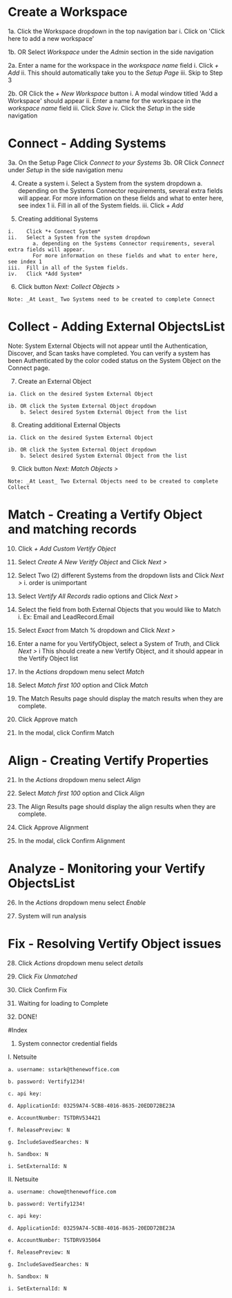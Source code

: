# Create a Workspace

  1a. Click the Workspace dropdown in the top navigation bar
    i. Click on 'Click here to add a new workspace'

  1b. OR Select *Workspace* under the *Admin* section in the side navigation

  2a. Enter a name for the workspace in the _workspace name_ field
      i. Click *+ Add*
      ii. This should automatically take you to the *Setup Page*
      iii. Skip to Step 3

  2b. OR Click the *+ New Workspace* button
      i. A modal window titled 'Add a Workspace' should appear
      ii. Enter a name for the workspace in the _workspace name_ field
      iii. Click *Save*
      iv. Click the *Setup* in the side navigation

# Connect - Adding Systems

  3a. On the Setup Page Click *Connect to your Systems*
  3b. OR Click *Connect* under *Setup* in the side navigation menu

  4. Create a system
    i.    Select a System from the system dropdown
          a. depending on the Systems Connector requirements, several extra fields will appear.
            For more information on these fields and what to enter here, see index 1
    ii.   Fill in all of the System fields.
    iii.  Click *+ Add*

  5. Creating additional Systems

    i.    Click *+ Connect System*
    ii.   Select a System from the system dropdown
            a. depending on the Systems Connector requirements, several extra fields will appear.
            For more information on these fields and what to enter here, see index 1
    iii.  Fill in all of the System fields.
    iv.   Click *Add System*

  6. Click button *Next: Collect Objects >*

  `Note: _At Least_ Two Systems need to be created to complete Connect`

# Collect - Adding External ObjectsList

  Note: System External Objects will not appear until the Authentication, Discover, and Scan tasks have completed.
        You can verify a system has been Authenticated by the color coded status on the System Object on the Connect page.

  7. Create an External Object

    ia. Click on the desired System External Object

    ib. OR click the System External Object dropdown
        b. Select desired System External Object from the list

  8. Creating additional External Objects

    ia. Click on the desired System External Object

    ib. OR click the System External Object dropdown
        b. Select desired System External Object from the list

  9. Click button *Next: Match Objects >*

  `Note: _At Least_ Two External Objects need to be created to complete Collect`

# Match - Creating a Vertify Object and matching records

  10. Click *+ Add Custom Vertify Object*

  11. Select *Create A New Veritfy Object* and Click *Next >*

  12. Select Two (2) different Systems from the dropdown lists and Click *Next >*
    i. order is unimportant

  12. Select *Vertify All Records* radio options and Click *Next >*

  13. Select the field from both External Objects that you would like to Match
    i. Ex: Email and LeadRecord.Email

  14. Select *Exact* from Match % dropdown and Click *Next >*

  15. Enter a name for you VertifyObject, select a System of Truth, and Click *Next >*
    i This should create a new Vertify Object, and it should appear in the Vertify Object list

  16. In the *Actions* dropdown menu select *Match*

  17. Select *Match first 100* option and Click *Match*

  18. The Match Results page should display the match results when they are complete.

  19. Click Approve match

  20. In the modal, click Confirm Match

# Align - Creating Vertify Properties

  21. In the *Actions* dropdown menu select *Align*

  22. Select *Match first 100* option and Click *Align*

  23. The Align Results page should display the align results when they are complete.

  24. Click Approve Alignment

  25. In the modal, click Confirm Alignment

# Analyze - Monitoring your Vertify ObjectsList

  26. In the *Actions* dropdown menu select *Enable*

  27. System will run analysis

# Fix - Resolving Vertify Object issues

  28. Click *Actions* dropdown menu select *details*

  29. Click *Fix Unmatched*

  30. Click Confirm Fix

  31. Waiting for loading to Complete

  32. DONE!

#Index

1. System connector credential fields

  I.  Netsuite

    a. username: sstark@thenewoffice.com

    b. password: Vertify1234!

    c. api key:   

    d. ApplicationId: 03259A74-5CB8-4016-8635-20EDD72BE23A

    e. AccountNumber: TSTDRV534421

    f. ReleasePreview: N

    g. IncludeSavedSearches: N

    h. Sandbox: N

    i. SetExternalId: N

  II.  Netsuite

    a. username: chowe@thenewoffice.com

    b. password: Vertify1234!

    c. api key:   

    d. ApplicationId: 03259A74-5CB8-4016-8635-20EDD72BE23A

    e. AccountNumber: TSTDRV935064

    f. ReleasePreview: N

    g. IncludeSavedSearches: N

    h. Sandbox: N

    i. SetExternalId: N
